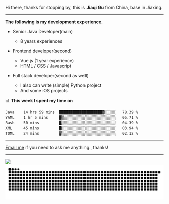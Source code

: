 Hi there, thanks for stopping by, this is **Jiaqi Gu** from China, base in Jiaxing.

---

**The following is my development experience.**

- Senior Java Developer(main)
  - 8 years experiences

- Frontend developer(second)
  - Vue.js (1 year experience)
  - HTML / CSS / Javascript
  
- Full stack developer(second as well)
  - I also can write (simple) Python project
  - And some iOS projects

📊 **This week I spent my time on**
<!--START_SECTION:waka-->

```txt
Java    14 hrs 59 mins  ███████████████████▓░░░░░   78.39 %
YAML    1 hr 5 mins     █▒░░░░░░░░░░░░░░░░░░░░░░░   05.71 %
Bash    50 mins         █░░░░░░░░░░░░░░░░░░░░░░░░   04.39 %
XML     45 mins         █░░░░░░░░░░░░░░░░░░░░░░░░   03.94 %
TOML    24 mins         ▓░░░░░░░░░░░░░░░░░░░░░░░░   02.12 %
```

<!--END_SECTION:waka-->

---

[Email me](mailto:htk2klwgr@mozmail.com?subject=Hiring_from_GitHub) if you need to ask me anything., thanks!

---

![]( https://visitor-badge.glitch.me/badge?page_id=githubgujiaqi)
![]( https://github.com/droid-Q/droid-Q/raw/output/github-contribution-grid-snake.svg#gh-dark-mode-only)

